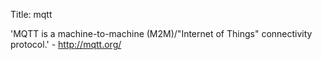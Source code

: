 Title: mqtt

'MQTT is a machine-to-machine (M2M)/"Internet of Things" connectivity protocol.' - <http://mqtt.org/>
